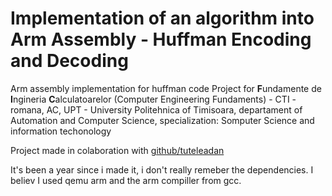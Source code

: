 # Implementation of an algorithm into Arm Assembly - Huffman Encoding and Decoding
Arm assembly implementation for huffman code
Project for **F**undamente de **I**ngineria **C**alculatoarelor (Computer Engineering Fundaments) - 
CTI -romana, AC, UPT - University Politehnica of Timisoara, departament of Automation and Computer Science, specialization: Somputer Science and information techonology

Project made in colaboration with [github/tuteleadan](https://github.com/tuteleadan)

It's been a year since i made it, i don't really remeber the dependencies. I believ I used qemu arm and the arm compiller from gcc.
